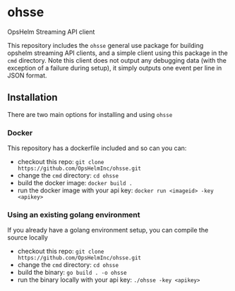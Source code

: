 # ohsse

OpsHelm Streaming API client

This repository includes the `ohsse` general use package for building opshelm streaming API clients, and a simple client using this package in the `cmd` directory.  Note this client does not output any debugging data (with the exception of a failure during setup), it simply outputs one event per line in JSON format.

## Installation

There are two main options for installing and using `ohsse`

### Docker

This repository has a dockerfile included and so can you can:

- checkout this repo: `git clone https://github.com/OpsHelmInc/ohsse.git`
- change the `cmd` directory: `cd ohsse`
- build the docker image: `docker build .`
- run the docker image with your api key: `docker run <imageid> -key <apikey>`

### Using an existing golang environment

If you already have a golang environment setup, you can compile the source locally

- checkout this repo: `git clone https://github.com/OpsHelmInc/ohsse.git`
- change the `cmd` directory: `cd ohsse`
- build the binary: `go build . -o ohsse`
- run the binary locally with your api key: `./ohsse -key <apikey>`
